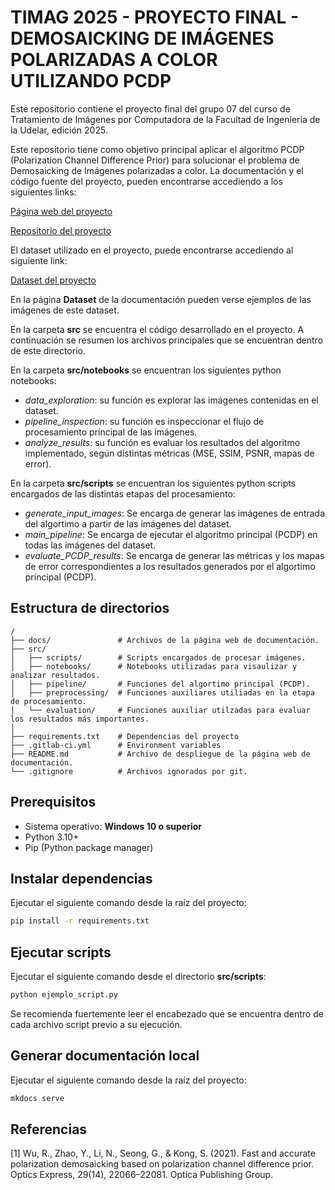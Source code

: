 # TIMAG 2025 - PROYECTO FINAL - DEMOSAICKING DE IMÁGENES POLARIZADAS A COLOR UTILIZANDO PCDP

Este repositorio contiene el proyecto final del grupo 07 del curso de Tratamiento de Imágenes por Computadora de la Facultad de Ingeniería de la Udelar, edición 2025.

Este repositorio tiene como objetivo principal aplicar el algoritmo PCDP (Polarization Channel Difference Prior) para solucionar el problema de Demosaicking de Imágenes polarizadas a color. La documentación y el código fuente del proyecto, pueden encontrarse accediendo a los siguientes links:

[Página web del proyecto](https://2025-proyecto-grupo-07-639332.pages.fing.edu.uy/)

[Repositorio del proyecto](https://gitlab.fing.edu.uy/timag/2025/proyectos/2025-proyecto-grupo-07)

El dataset utilizado en el proyecto, puede encontrarse accediendo al siguiente link:

[Dataset del proyecto](https://drive.google.com/drive/folders/1gZFhTpv1Ul_UGjjxA0PSv7flf2AZOQmA?usp=sharing)

En la página **Dataset** de la documentación pueden verse ejemplos de las imágenes de este dataset.

En la carpeta **src** se encuentra el código desarrollado en el proyecto. A continuación se resumen los archivos principales que se encuentran dentro de este directorio.  

En la carpeta **src/notebooks** se encuentran los siguientes python notebooks:

* *data_exploration*: su función es explorar las imágenes contenidas en el dataset.
* *pipeline_inspection*: su función es inspeccionar el flujo de procesamiento principal de las imágenes.
* *analyze_results*: su función es evaluar los resultados del algoritmo implementado, según distintas métricas (MSE, SSIM, PSNR, mapas de error).

En la carpeta **src/scripts** se encuentran los siguientes python scripts encargados de las distintas etapas del procesamiento:

* *generate_input_images*: Se encarga de generar las imágenes de entrada del algortimo a partir de las imágenes del dataset.
* *main_pipeline*: Se encarga de ejecutar el algoritmo principal (PCDP) en todas las imágenes del dataset.
* *evaluate_PCDP_results*: Se encarga de generar las métricas y los mapas de error correspondientes a los resultados generados por el algortimo principal (PCDP).

## Estructura de directorios

```plaintext
/
├── docs/               # Archivos de la página web de documentación.
├── src/                    
│   ├── scripts/        # Scripts encargados de procesar imágenes.
│   ├── notebooks/      # Notebooks utilizadas para visaulizar y analizar resultados.
│   ├── pipeline/       # Funciones del algortimo principal (PCDP).
│   ├── preprocessing/  # Funciones auxiliares utiliadas en la etapa de procesamiento.
│   └── evaluation/     # Funciones auxiliar utilzadas para evaluar los resultados más importantes.
│   
├── requirements.txt    # Dependencias del proyecto
├── .gitlab-ci.yml      # Environment variables
├── README.md           # Archivo de despliegue de la página web de documentación.
└── .gitignore          # Archivos ignorados por git.
```

## Prerequisitos

* Sistema operativo: **Windows 10 o superior**
* Python 3.10+
* Pip (Python package manager)

## Instalar dependencias
Ejecutar el siguiente comando desde la raíz del proyecto:

```bash
pip install -r requirements.txt
```

## Ejecutar scripts
Ejecutar el siguiente comando desde el directorio **src/scripts**:

```bash
python ejemplo_script.py
```

Se recomienda fuertemente leer el encabezado que se encuentra dentro de cada archivo script previo a su ejecución.

## Generar documentación local
Ejecutar el siguiente comando desde la raíz del proyecto:

```bash
mkdocs serve
```

## Referencias

[1] Wu, R., Zhao, Y., Li, N., Seong, G., & Kong, S. (2021). Fast and accurate polarization demosaicking based on polarization channel difference prior. Optics Express, 29(14), 22066–22081. Optica Publishing Group. 
